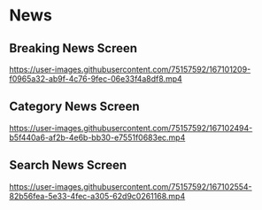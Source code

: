 # News

## Breaking News Screen 
https://user-images.githubusercontent.com/75157592/167101209-f0965a32-ab9f-4c76-9fec-06e33f4a8df8.mp4
## Category News Screen
https://user-images.githubusercontent.com/75157592/167102494-b5f440a6-af2b-4e6b-bb30-e7551f0683ec.mp4 
## Search News Screen
https://user-images.githubusercontent.com/75157592/167102554-82b56fea-5e33-4fec-a305-62d9c0261168.mp4
